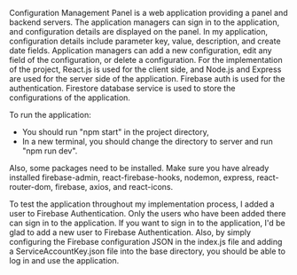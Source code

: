 Configuration Management Panel is a web application providing a panel and backend servers. The application managers can sign in to the application, and configuration details are displayed on the panel. In my application, configuration details include parameter key, value, description, and create date fields. Application managers can add a new configuration, edit any field of the configuration, or delete a configuration. For the implementation of the project, React.js is used for the client side, and Node.js and Express are used for the server side of the application. Firebase auth is used for the authentication. Firestore database service is used to store the configurations of the application.

To run the application:
- You should run "npm start" in the project directory,
- In a new terminal, you should change the directory to server and run "npm run dev".

Also, some packages need to be installed. Make sure you have already installed firebase-admin, react-firebase-hooks, nodemon, express, react-router-dom, firebase, axios, and react-icons.

To test the application throughout my implementation process, I added a user to Firebase Authentication. Only the users who have been added there can sign in to the application. If you want to sign in to the application, I'd be glad to add a new user to Firebase Authentication. Also, by simply configuring the Firebase configuration JSON in the index.js file and adding a ServiceAccountKey.json file into the base directory, you should be able to log in and use the application.
